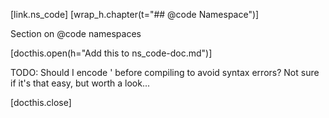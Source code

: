 [link.ns_code]
[wrap_h.chapter(t="## @code Namespace")]

Section on @code namespaces


[docthis.open(h="Add this to ns_code-doc.md")]

TODO: Should I encode ' before compiling to avoid syntax errors? Not sure if it's that easy, but worth a look...

[docthis.close]

